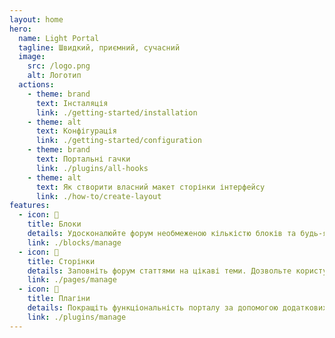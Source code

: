 ```yaml
---
layout: home
hero:
  name: Light Portal
  tagline: Швидкий, приємний, сучасний
  image:
    src: /logo.png
    alt: Логотип
  actions:
    - theme: brand
      text: Інсталяція
      link: ./getting-started/installation
    - theme: alt
      text: Конфігурація
      link: ./getting-started/configuration
    - theme: brand
      text: Портальні гачки
      link: ./plugins/all-hooks
    - theme: alt
      text: Як створити власний макет сторінки інтерфейсу
      link: ./how-to/create-layout
features:
  - icon: 🧊
    title: Блоки
    details: Удосконалюйте форум необмеженою кількістю блоків та будь-яким контентом - проявіть фантазію.
    link: ./blocks/manage
  - icon: 📰
    title: Сторінки
    details: Заповніть форум статтями на цікаві теми. Дозвольте користувачам коментувати і залишати реакції. Додайте теги.
    link: ./pages/manage
  - icon: 🧩
    title: Плагіни
    details: Покращіть функціональність порталу за допомогою додаткових функцій, наданих плагінами.
    link: ./plugins/manage
---
```

